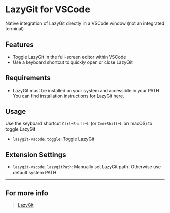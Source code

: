 # LazyGit for VSCode

Native integration of LazyGit directly in a VSCode window (not an integrated terminal)

## Features

- Toggle LazyGit in the full-screen editor within VSCode
- Use a keyboard shortcut to quickly open or close LazyGit

## Requirements

- LazyGit must be installed on your system and accessible in your PATH. You can find installation instructions for LazyGit [here](https://github.com/jesseduffield/lazygit#installation).

## Usage

Use the keyboard shortcut `Ctrl+Shift+L` (or `Cmd+Shift+L` on macOS) to toggle LazyGit

- `lazygit-vscode.toggle`: Toggle LazyGit

## Extension Settings

- `lazygit-vscode.lazygitPath`: Manually set LazyGit path. Otherwise use default system PATH.

---

## For more info

> [LazyGit](https://github.com/jesseduffield/lazygit)
